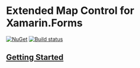 # Extended Map Control for Xamarin.Forms
[![NuGet](https://badge.fury.io/nu/TK.CustomMap.svg)](https://www.nuget.org/packages/TK.CustomMap/) [![Build status](https://ci.appveyor.com/api/projects/status/g2pv4rckrudbsm2h?svg=true)](https://ci.appveyor.com/project/TorbenK/tk-custommap)

## [Getting Started](http://torbenk.github.io/TK.CustomMap/)
